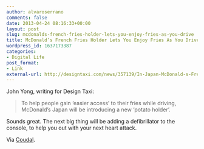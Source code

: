 ```yaml
---
author: alvaroserrano
comments: false
date: 2013-04-24 08:16:33+00:00
layout: post
slug: mcdonalds-french-fries-holder-lets-you-enjoy-fries-as-you-drive
title: McDonald’s French Fries Holder Lets You Enjoy Fries As You Drive
wordpress_id: 1637173387
categories:
- Digital Life
post_format:
- Link
external-url: http://designtaxi.com/news/357139/In-Japan-McDonald-s-French-Fries-Holder-Lets-You-Enjoy-Fries-As-You-Drive/
---
```


John Yong, writing for Design Taxi: 



<blockquote>To help people gain ‘easier access’ to their fries while driving, McDonald’s Japan will be introducing a new ‘potato holder’.</blockquote>



Sounds great. The next big thing will be adding a defibrillator to the console, to help you out with your next heart attack.

Via [Coudal](http://coudal.com/archives/2013/04/want_3.php).
